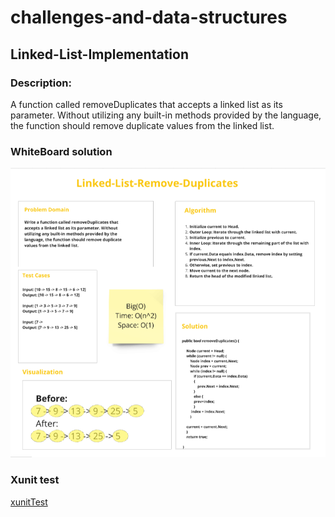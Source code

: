 # challenges-and-data-structures

## Linked-List-Implementation

###  Description:

A function called removeDuplicates that accepts a linked list as its parameter. Without utilizing any built-in methods provided by the language, the function should remove duplicate values from the linked list.
### WhiteBoard solution


![whiteBoard](https://github.com/Nory9/challenges-and-data-structures/blob/Linked-List-Remove-Duplicates/challenges-and-data-structures/DataStructures/LinkedList/Screenshot%20(73).png?raw=true)




### Xunit test

[xunitTest](https://github.com/Nory9/challenges-and-data-structures/blob/Linked-List-Remove-Duplicates/CommonElements.Tests/RemoveDuplicatesTests.cs)